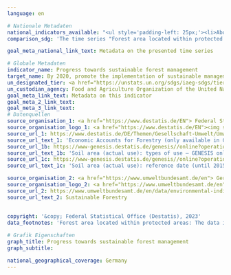 ```yaml
---
language: en    

# Nationale Metadaten    
national_indicators_available: "<ul style='padding-left: 25px;'><li>Above-ground biomass stock in forest</li> <li> Forest area located within protected areas</li> <li> Forest area net change rate</li> <li> Forest area under an independently verified forest management certification scheme</li></ul>"    
comparison_sdg: 'The time series "Forest area located within protected areas", "Forest area net change rate" und "Forest area under an independently verified forest management certification scheme" are compliant to the global metadata. The time series "Above-ground biomass stock in forest" is partly compliant with the global metadata.'    

goal_meta_national_link_text: Metadata on the presented time series    

# Globale Metadaten    
indicator_name: Progress towards sustainable forest management    
target_name: By 2020, promote the implementation of sustainable management of all types of forests, halt deforestation, restore degraded forests and substantially increase afforestation and reforestation globally    
un_designated_tier: <a href="https://unstats.un.org/sdgs/iaeg-sdgs/tier-classification/" title="Click here for more information on the UN tier classification."  target="_blank">Tier I</a>    
un_custodian_agency: Food and Agriculture Organization of the United Nations (FAO)    
goal_meta_link_text: Metadata on this indicator    
goal_meta_2_link_text:     
goal_meta_3_link_text:         
# Datenquellen
source_organisation_1: <a href="https://www.destatis.de/EN"> Federal Statistical Office (Destatis) </a>
source_organisation_logo_1: <a href="https://www.destatis.de/EN"><img src="https://g205sdgs.github.io/sdg-indicators/public/OrgImgEn/destatis.png" alt="Logo destatis" style="height:60px; width:148px"/></a>
source_url_1: https://www.destatis.de/DE/Themen/Gesellschaft-Umwelt/Umwelt/UGR/landwirtschaft-wald/Publikationen/Downloads/waldgesamtrechnung-tabellenband-pdf-5852102.html
source_url_text_1: 'Economic Accounts for Forestry (only available in German): “Waldgesamtrechnung”'
source_url_1b: https://www-genesis.destatis.de/genesis//online?operation=table&code=33111-0001&bypass=true&language=en
source_url_text_1b: 'Soil area (actual use): types of use – GENESIS online 33111-0001'
source_url_1c: https://www-genesis.destatis.de/genesis//online?operation=table&code=33111-0003&bypass=true&language=en
source_url_text_1c: 'Soil area (actual use): reference date (until 2015-12-31), types of use – GENESIS online 33111-0003'

source_organisation_2: <a href="https://www.umweltbundesamt.de/en"> German Environment Agency </a>
source_organisation_logo_2: <a href="https://www.umweltbundesamt.de/en"><img src="https://g205sdgs.github.io/sdg-indicators/public/OrgImgEn/uba.png" alt="Logo uba" style="height:60px; width:148px"/></a>
source_url_2: https://www.umweltbundesamt.de/en/data/environmental-indicators/indicator-sustainable-forestry
source_url_text_2: Sustainable Forestry
    
    
copyright: '&copy; Federal Statistical Office (Destatis), 2023'    
data_footnotes: 'Forest area located within protected areas: The data is based on a special evaluation and is not publicly available. <br>• Forest area net change rate: Due to methodological changes, the results from 2016 onwards are only comparable with previous years to a limited extend.'    

# Grafik Eigenschaften    
graph_title: Progress towards sustainable forest management
graph_subtitle:     

national_geographical_coverage: Germany    
---
```


<span></span>